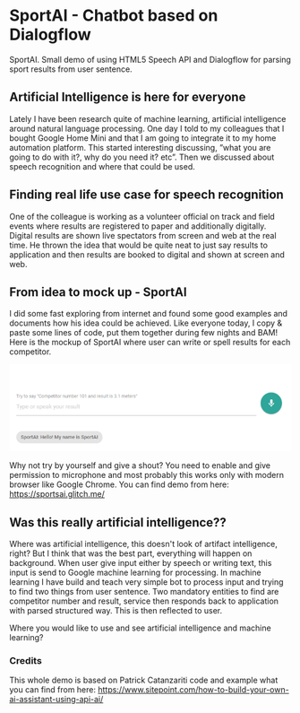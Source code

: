 # SportAI - Chatbot based on Dialogflow 
SportAI. Small demo of using HTML5 Speech API and Dialogflow for parsing sport results from user sentence.

## Artificial Intelligence is here for everyone
Lately I have been research quite of machine learning, artificial intelligence around natural language processing. One day I told to my colleagues that I bought Google Home Mini and that I am going to integrate it to my home automation platform. This started interesting discussing, ”what you are going to do with it?, why do you need it? etc”. Then we discussed about speech recognition and where that could be used.

## Finding real life use case for speech recognition
One of the colleague is working as a volunteer official on track and field events where results are registered to paper and additionally digitally. Digital results are shown live spectators from screen and web at the real time. He thrown the idea that would be quite neat to just say results to application and then results are booked to digital and shown at screen and web.

## From idea to mock up - SportAI
I did some fast exploring from internet and found some good examples and documents how his idea could be achieved. Like everyone today, I copy & paste some lines of code, put them together during few nights and BAM! Here is the mockup of SportAI where user can write or spell results for each competitor.

![Why not try by yourself and give a shout?](./SportAI.png)

Why not try by yourself and give a shout? You need to enable and give permission to microphone and most probably this works only with modern browser like Google Chrome.
You can find demo from here: https://sportsai.glitch.me/

## Was this really artificial intelligence??

Where was artificial intelligence, this doesn't look of artifact intelligence, right? But I think that was the best part, everything will happen on background. When user give input either by speech or writing text, this input is send to Google machine learning for processing. In machine learning I have build and teach very simple bot to process input and trying to find two things from user sentence. Two mandatory entities to find are competitor number and result, service then responds back to application with parsed structured way. This is then reflected to user.

Where you would like to use and see artificial intelligence and machine learning?

### Credits
This whole demo is based on Patrick Catanzariti code and example what you can find from here: https://www.sitepoint.com/how-to-build-your-own-ai-assistant-using-api-ai/
